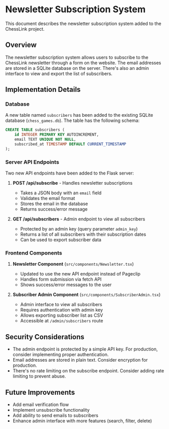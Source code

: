 # Newsletter Subscription System

This document describes the newsletter subscription system added to the ChessLink project.

## Overview

The newsletter subscription system allows users to subscribe to the ChessLink newsletter through a form on the website. The email addresses are stored in a SQLite database on the server. There's also an admin interface to view and export the list of subscribers.

## Implementation Details

### Database

A new table named `subscribers` has been added to the existing SQLite database (`chess_games.db`). The table has the following schema:

```sql
CREATE TABLE subscribers (
    id INTEGER PRIMARY KEY AUTOINCREMENT,
    email TEXT UNIQUE NOT NULL,
    subscribed_at TIMESTAMP DEFAULT CURRENT_TIMESTAMP
);
```

### Server API Endpoints

Two new API endpoints have been added to the Flask server:

1. **POST /api/subscribe** - Handles newsletter subscriptions
   - Takes a JSON body with an `email` field
   - Validates the email format
   - Stores the email in the database
   - Returns success/error message

2. **GET /api/subscribers** - Admin endpoint to view all subscribers
   - Protected by an admin key (query parameter `admin_key`)
   - Returns a list of all subscribers with their subscription dates
   - Can be used to export subscriber data

### Frontend Components

1. **Newsletter Component** (`src/components/Newsletter.tsx`)
   - Updated to use the new API endpoint instead of Pageclip
   - Handles form submission via fetch API
   - Shows success/error messages to the user

2. **Subscriber Admin Component** (`src/components/SubscriberAdmin.tsx`)
   - Admin interface to view all subscribers
   - Requires authentication with admin key
   - Allows exporting subscriber list as CSV
   - Accessible at `/admin/subscribers` route

## Security Considerations

- The admin endpoint is protected by a simple API key. For production, consider implementing proper authentication.
- Email addresses are stored in plain text. Consider encryption for production.
- There's no rate limiting on the subscribe endpoint. Consider adding rate limiting to prevent abuse.

## Future Improvements

- Add email verification flow
- Implement unsubscribe functionality
- Add ability to send emails to subscribers
- Enhance admin interface with more features (search, filter, delete)
